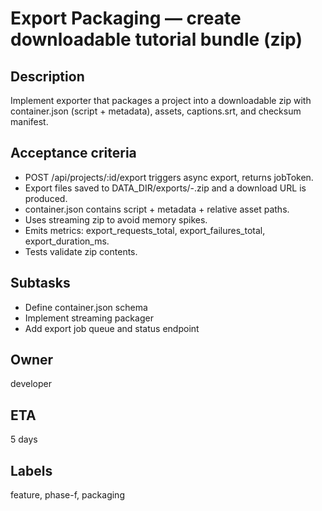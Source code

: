# Export Packaging — create downloadable tutorial bundle (zip)

## Description

Implement exporter that packages a project into a downloadable zip with container.json (script + metadata), assets, captions.srt, and checksum manifest.

## Acceptance criteria

- POST /api/projects/:id/export triggers async export, returns jobToken.
- Export files saved to DATA_DIR/exports/<projectId>-<timestamp>.zip and a download URL is produced.
- container.json contains script + metadata + relative asset paths.
- Uses streaming zip to avoid memory spikes.
- Emits metrics: export_requests_total, export_failures_total, export_duration_ms.
- Tests validate zip contents.

## Subtasks

- Define container.json schema
- Implement streaming packager
- Add export job queue and status endpoint

## Owner
developer

## ETA
5 days

## Labels
feature, phase-f, packaging